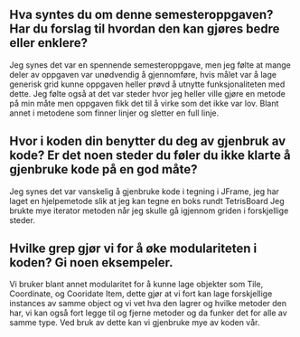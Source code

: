 ## Hva syntes du om denne semesteroppgaven? Har du forslag til hvordan den kan gjøres bedre eller enklere?

Jeg synes det var en spennende semesteroppgave, men jeg følte at mange deler av oppgaven var unødvendig å gjennomføre,
hvis målet var å lage generisk grid kunne oppgaven heller prøvd å utnytte funksjonaliteten med dette. Jeg følte også at
det var steder hvor jeg heller ville gjøre en metode på min måte men oppgaven fikk det til å virke som det ikke var lov.
Blant annet i metodene som finner linjer og sletter en full linje.


## Hvor i koden din benytter du deg av gjenbruk av kode? Er det noen steder du føler du ikke klarte å gjenbruke kode på en god måte?

Jeg synes det var vanskelig å gjenbruke kode i tegning i JFrame, jeg har laget en hjelpemetode slik at jeg kan tegne en boks rundt TetrisBoard
Jeg brukte mye iterator metoden når jeg skulle gå igjennom griden i forskjellige steder.

## Hvilke grep gjør vi for å øke modulariteten i koden? Gi noen eksempeler.

Vi bruker blant annet modularitet for å kunne lage objekter som Tile, Coordinate, og Cooridate Item, dette gjør at vi fort kan
lage forskjellige instances av samme object og vi vet hva den lagrer og hvilke metoder den har, vi kan også fort legge til og fjerne
metoder og da funker det for alle av samme type. Ved bruk av dette kan vi gjenbruke mye av koden vår.